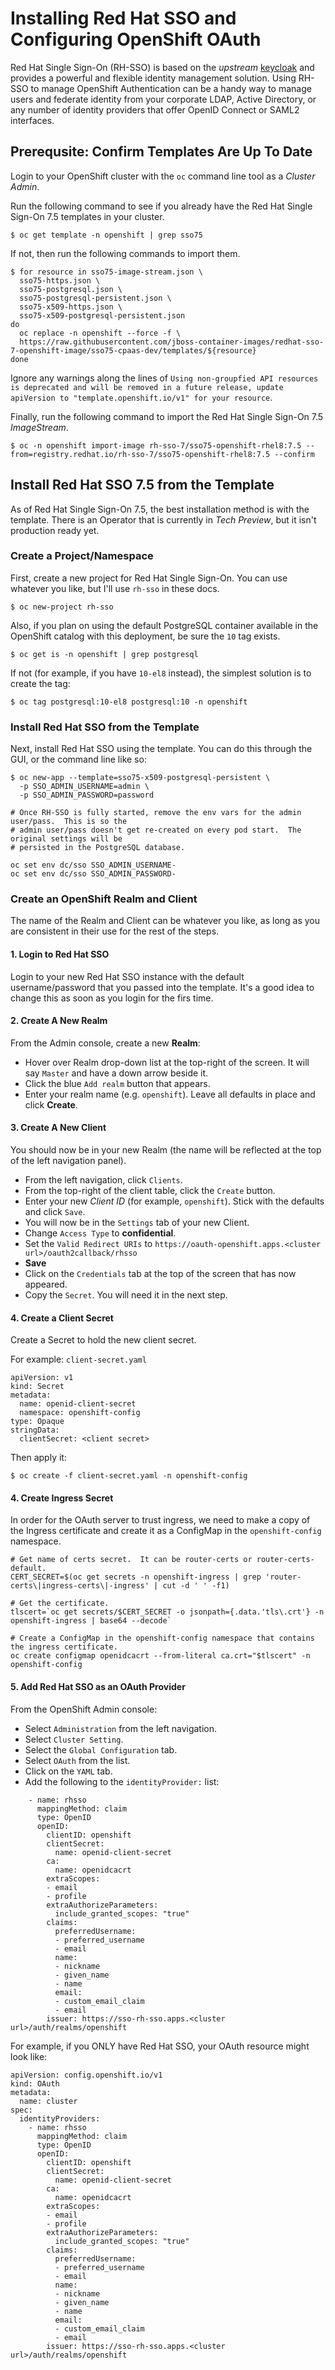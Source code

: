 # Installing Red Hat SSO and Configuring OpenShift OAuth

Red Hat Single Sign-On (RH-SSO) is based on the *upstream* [keycloak](https://www.keycloak.org/) and provides a powerful and flexible identity management solution.
Using RH-SSO to manage OpenShift Authentication can be a handy way to manage users and federate identity from your corporate LDAP, Active Directory, or any number of 
identity providers that offer OpenID Connect or SAML2 interfaces.

## Prerequsite: Confirm Templates Are Up To Date

Login to your OpenShift cluster with the `oc` command line tool as a *Cluster Admin*.

Run the following command to see if you already have the Red Hat Single Sign-On 7.5 templates in your cluster.

```
$ oc get template -n openshift | grep sso75
```

If not, then run the following commands to import them.

```
$ for resource in sso75-image-stream.json \
  sso75-https.json \
  sso75-postgresql.json \
  sso75-postgresql-persistent.json \
  sso75-x509-https.json \
  sso75-x509-postgresql-persistent.json
do
  oc replace -n openshift --force -f \
  https://raw.githubusercontent.com/jboss-container-images/redhat-sso-7-openshift-image/sso75-cpaas-dev/templates/${resource}
done
```

Ignore any warnings along the lines of `Using non-groupfied API resources is deprecated and will be removed in a future release, update apiVersion to "template.openshift.io/v1" for your resource`.

Finally, run the following command to import the Red Hat Single Sign-On 7.5 *ImageStream*.

```
$ oc -n openshift import-image rh-sso-7/sso75-openshift-rhel8:7.5 --from=registry.redhat.io/rh-sso-7/sso75-openshift-rhel8:7.5 --confirm
```

## Install Red Hat SSO 7.5 from the Template

As of Red Hat Single Sign-On 7.5, the best installation method is with the template.  There is an Operator that is currently in *Tech Preview*, but it isn't production ready yet.

### Create a Project/Namespace

First, create a new project for Red Hat Single Sign-On.  You can use whatever you like, but I'll use `rh-sso` in these docs.

```
$ oc new-project rh-sso
```

Also, if you plan on using the default PostgreSQL container available in the OpenShift catalog with this deployment, be sure the `10` tag exists.

```
$ oc get is -n openshift | grep postgresql
```

If not (for example, if you have `10-el8` instead), the simplest solution is to create the tag:

```
$ oc tag postgresql:10-el8 postgresql:10 -n openshift
```

### Install Red Hat SSO from the Template

Next, install Red Hat SSO using the template.  You can do this through the GUI, or the command line like so:

```
$ oc new-app --template=sso75-x509-postgresql-persistent \
  -p SSO_ADMIN_USERNAME=admin \
  -p SSO_ADMIN_PASSWORD=password
  
# Once RH-SSO is fully started, remove the env vars for the admin user/pass.  This is so the 
# admin user/pass doesn't get re-created on every pod start.  The original settings will be
# persisted in the PostgreSQL database.

oc set env dc/sso SSO_ADMIN_USERNAME-
oc set env dc/sso SSO_ADMIN_PASSWORD-
```

### Create an OpenShift Realm and Client

The name of the Realm and Client can be whatever you like, as long as you are consistent in their use for the rest of the steps.

#### 1. Login to Red Hat SSO

Login to your new Red Hat SSO instance with the default username/password that you passed into the template.  It's a good idea to change this as soon as you login for the firs time.

#### 2. Create A New Realm

From the Admin console, create a new **Realm**:
* Hover over Realm drop-down list at the top-right of the screen.  It will say `Master` and have a down arrow beside it.
* Click the blue `Add realm` button that appears.
* Enter your realm name (e.g. `openshift`).  Leave all defaults in place and click **Create**.

#### 3. Create A New Client

You should now be in your new Realm (the name will be reflected at the top of the left navigation panel).

* From the left navigation, click `Clients`.
* From the top-right of the client table, click the `Create` button.
* Enter your new *Client ID* (for example, `openshift`).  Stick with the defaults and click `Save`.
* You will now be in the `Settings` tab of your new Client.
* Change `Access Type` to **confidential**.
* Set the `Valid Redirect URIs` to `https://oauth-openshift.apps.<cluster url>/oauth2callback/rhsso`
* **Save**
* Click on the `Credentials` tab at the top of the screen that has now appeared.
* Copy the `Secret`.  You will need it in the next step.

#### 4. Create a Client Secret

Create a Secret to hold the new client secret.

For example: `client-secret.yaml`
```
apiVersion: v1
kind: Secret
metadata:
  name: openid-client-secret
  namespace: openshift-config
type: Opaque
stringData:
  clientSecret: <client secret>
```

Then apply it:
```
$ oc create -f client-secret.yaml -n openshift-config
```

#### 4. Create Ingress Secret

In order for the OAuth server to trust ingress, we need to make a copy of the Ingress certificate and create it as a ConfigMap in the `openshift-config` namespace.

```
# Get name of certs secret.  It can be router-certs or router-certs-default.
CERT_SECRET=$(oc get secrets -n openshift-ingress | grep 'router-certs\|ingress-certs\|-ingress' | cut -d ' ' -f1)

# Get the certificate.
tlscert=`oc get secrets/$CERT_SECRET -o jsonpath={.data.'tls\.crt'} -n openshift-ingress | base64 --decode`

# Create a ConfigMap in the openshift-config namespace that contains the ingress certificate.
oc create configmap openidcacrt --from-literal ca.crt="$tlscert" -n openshift-config
```

#### 5. Add Red Hat SSO as an OAuth Provider

From the OpenShift Admin console:

* Select `Administration` from the left navigation.
* Select `Cluster Setting`.
* Select the `Global Configuration` tab.
* Select `OAuth` from the list.
* Click on the `YAML` tab.
* Add the following to the `identityProvider:` list:

```
    - name: rhsso
      mappingMethod: claim
      type: OpenID
      openID:
        clientID: openshift
        clientSecret: 
          name: openid-client-secret
        ca: 
          name: openidcacrt
        extraScopes: 
        - email
        - profile
        extraAuthorizeParameters: 
          include_granted_scopes: "true"
        claims:
          preferredUsername: 
          - preferred_username
          - email
          name: 
          - nickname
          - given_name
          - name
          email: 
          - custom_email_claim
          - email
        issuer: https://sso-rh-sso.apps.<cluster url>/auth/realms/openshift
```

For example, if you ONLY have Red Hat SSO, your OAuth resource might look like:

```
apiVersion: config.openshift.io/v1
kind: OAuth
metadata:
  name: cluster
spec:
  identityProviders:
    - name: rhsso
      mappingMethod: claim
      type: OpenID
      openID:
        clientID: openshift
        clientSecret: 
          name: openid-client-secret
        ca: 
          name: openidcacrt
        extraScopes: 
        - email
        - profile
        extraAuthorizeParameters: 
          include_granted_scopes: "true"
        claims:
          preferredUsername: 
          - preferred_username
          - email
          name: 
          - nickname
          - given_name
          - name
          email: 
          - custom_email_claim
          - email
        issuer: https://sso-rh-sso.apps.<cluster url>/auth/realms/openshift
```
